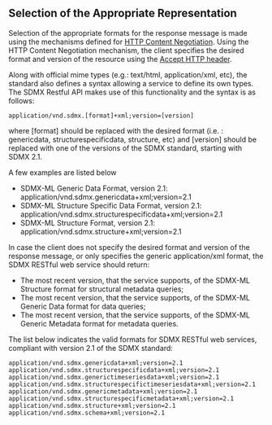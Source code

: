 ## Selection of the Appropriate Representation

Selection of the appropriate formats for the response message is made using the mechanisms defined for [HTTP Content Negotiation](http://www.w3.org/Protocols/rfc2616/rfc2616-sec12.html). Using the HTTP Content Negotiation mechanism, the client specifies the desired format and version of the resource using the [Accept HTTP header](http://www.w3.org/Protocols/rfc2616/rfc2616-sec14.html).

Along with official mime types (e.g.: text/html, application/xml, etc), the standard also defines a syntax allowing a service to define its own types. The SDMX Restful API makes use of this functionality and the syntax is as follows:

    application/vnd.sdmx.[format]+xml;version=[version]

where [format] should be replaced with the desired format (i.e. : genericdata, structurespecificdata, structure, etc) and [version] should be replaced with one of the versions of the SDMX standard, starting with SDMX 2.1.

A few examples are listed below

- SDMX-ML Generic Data Format, version 2.1: application/vnd.sdmx.genericdata+xml;version=2.1
- SDMX-ML Structure Specific Data Format, version 2.1: application/vnd.sdmx.structurespecificdata+xml;version=2.1
- SDMX-ML Structure Format, version 2.1: application/vnd.sdmx.structure+xml;version=2.1

In case the client does not specify the desired format and version of the response message, or only specifies the generic application/xml format, the SDMX RESTful web service should return:

- The most recent version, that the service supports, of the SDMX-ML Structure format for structural metadata queries;
- The most recent version, that the service supports, of the SDMX-ML Generic Data format for data queries;
- The most recent version, that the service supports, of the SDMX-ML Generic Metadata format for metadata queries.

The list below indicates the valid formats for SDMX RESTful web services, compliant with version 2.1 of the SDMX standard:

    application/vnd.sdmx.genericdata+xml;version=2.1
    application/vnd.sdmx.structurespecificdata+xml;version=2.1
    application/vnd.sdmx.generictimeseriesdata+xml;version=2.1
    application/vnd.sdmx.structurespecifictimeseriesdata+xml;version=2.1
    application/vnd.sdmx.genericmetadata+xml;version=2.1
    application/vnd.sdmx.structurespecificmetadata+xml;version=2.1
    application/vnd.sdmx.structure+xml;version=2.1
    application/vnd.sdmx.schema+xml;version=2.1
